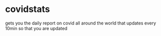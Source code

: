 # covidstats
 gets you the daily report on covid all around the world that updates every 10min so that you are updated
